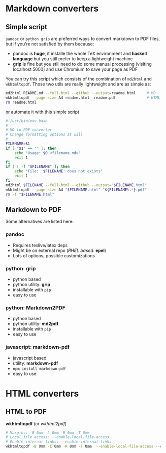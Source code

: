 # Markdown converters

## Simple script
`pandoc` or `python grip` are preferred ways to convert markdown to PDF files, 
but if you're not satisfied by them because:
- pandoc is **huge**, it installe the whole TeX environment and **haskell language** but 
you still prefer to keep a lightweight machine
- **grip** is fine but you still need to do some manual processing (visiting localhost:5000)
and use Chromium to save your page as PDF

You can try this script which consists of the combination of `md2html` and `wkhtmltopdf`.
Those two utils are really lightweight and are as simple as:
```sh
md2html README.md --full-html --github --output=readme.html     # MD   -> HTML
wkhtmltopdf --page-size A4 readme.html  readme.pdf              # HTML -> PDF
rm readme.html
```
or automate it with this simple script
```sh
#!/usr/bin/env bash
#
# MD to PDF converter
# Change formatting options at will
#
FILENAME=$1
if [ "$1" == "" ]; then
    echo "Usage: $0 <filename.md>"
    exit 1
fi
if [ ! -f "$FILENAME" ]; then
    echo "File: '$FILENAME' does not exists"
    exit 1
fi
md2html $FILENAME --full-html --github --output="$FILENAME.html"   
wkhtmltopdf --page-size A4 "$FILENAME.html" "${FILENAME%.*}.pdf"
rm -f "$FILENAME.html"
```


## Markdown to PDF
Some alternatives are listed here:
### pandoc
- Requires texlive/latex deps
- Might be on external repo (_RHEL based_: **epel**)
- Lots of options, possible customizations
### python: grip
- python based
- python utility: **grip**
- installable with `pip`
- easy to use
### python: Markdown2PDF
- python based
- python utility: **md2pdf**
- installable with `pip`
- easy to use
### javascript: markdown-pdf
- javascript based
- utility: **markdown-pdf**
- `npm install markdown-pdf`
- easy to use

# HTML converters
## HTML to PDF
**wkhtmltopdf** (or _wkhtml2pdf_)
```sh
# Margins: -B 0mm -L 0mm -R 0mm -T 0mm
# Local file access: --enable-local-file-access
# Enable internal links: --enable-internal-links
wkhtmltopdf -B 0mm -L 0mm -R 0mm -T 0mm  --enable-local-file-access --enable-internal-links source.html dest.pdf
```
